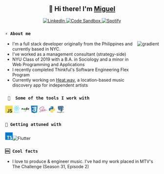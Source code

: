 

<h2 align="center">👋 Hi there!  I'm <a href="https://miguel-lorenzo.dev">Miguel</a></h2></span>
<p align="center">
  <a href="https://www.linkedin.com/in/jml123/" target="_blank">
    <img src="https://img.shields.io/static/v1?labelColor=0e76a8&label=Linkedin&message=@jml123&color=0e76a8&style=plastic&logo=linkedin" alt="LinkedIn">
  </a>
  <a href="https://codesandbox.io/u/jml0123" target="_blank">
    <img src="https://img.shields.io/static/v1?labelColor=black&label=CodeSandbox&message=@jml123&color=black&style=plastic&logo=codesandbox" alt="Code Sandbox">
  </a>
  <a href="https://open.spotify.com/user/jmlorenzo96" target="_blank">
    <img src="https://img.shields.io/static/v1?labelColor=white&label=Spotify&message=Tunes&color=1DB954&style=plastic&logo=spotify" alt="Spotify">
  </a>
</p>


### `⚡ About me`
<img align="right" src="https://media.giphy.com/media/3q3SUqPnxZGQpMNcjc/giphy.gif" alt="gradient" height="150px" width="auto"> 

- I'm a full stack developer originally from the Philippines and currently based in NYC. 
- I've worked as a management consultant (strategy-side)
- NYU Class of 2019 with a B.A. in Sociology and a minor in Web Programming and Applications
- I recently completed Thinkful's Software Engineering Flex Program
- Currently working on <a href="https://heatwav.co">Heat.wav</a>, a location-based music discovery app for independent artists

### ` 🧰  Some of the tools I work with`
<img src="https://raw.githubusercontent.com/devicons/devicon/master/icons/javascript/javascript-original.svg" alt="JavaScript" height="25px" width="auto"><img src="https://raw.githubusercontent.com/devicons/devicon/master/icons/react/react-original-wordmark.svg" alt="React.js" height="25px" width="auto">
<img src="https://raw.githubusercontent.com/devicons/devicon/master/icons/nodejs/nodejs-original-wordmark.svg" alt="Node.js" height="25px" width="auto">
<img src="https://raw.githubusercontent.com/devicons/devicon/master/icons/css3/css3-original.svg" alt="CSS" height="25px" width="auto">
<img src="https://raw.githubusercontent.com/devicons/devicon/master/icons/sass/sass-original.svg" alt="SCSS" height="25px" width="auto">
<img src="https://raw.githubusercontent.com/devicons/devicon/master/icons/python/python-original.svg" alt="Python" height="25px" width="auto">
<img src="https://raw.githubusercontent.com/devicons/devicon/master/icons/postgresql/postgresql-original-wordmark.svg" alt="PostgreSQL" height="25px" width="auto">



### `🌱 Getting attuned with`
<img src="https://raw.githubusercontent.com/devicons/devicon/master/icons/typescript/typescript-original.svg" alt="Typescript" height="25px" width="auto"><img src="https://meterpreter.org/wp-content/uploads/2018/09/flutter.png" alt="Flutter" height="25px" width="auto">

### `🆒 Cool facts`
- I love to produce & engineer music. I've had my work placed in MTV's The Challenge (Season 31, Episode 2)

